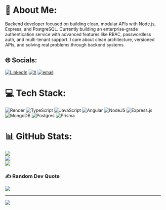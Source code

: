 # 💫 About Me:
Backend developer focused on building clean, modular APIs with Node.js, Express, and PostgreSQL. Currently building an enterprise-grade authentication service with advanced features like RBAC, passwordless auth, and multi-tenant support. I care about clean architecture, versioned APIs, and solving real problems through backend systems.<br>


## 🌐 Socials:
[![LinkedIn](https://img.shields.io/badge/LinkedIn-%230077B5.svg?logo=linkedin&logoColor=white)](https://linkedin.com/in/www.linkedin.com/in/victor-oluborode-4a3548218) [![X](https://img.shields.io/badge/X-black.svg?logo=X&logoColor=white)](https://x.com/oluborode_) [![email](https://img.shields.io/badge/Email-D14836?logo=gmail&logoColor=white)](mailto:oluborodevictor110@gmail.com) 

# 💻 Tech Stack:
![Render](https://img.shields.io/badge/Render-%46E3B7.svg?style=for-the-badge&logo=render&logoColor=white) ![TypeScript](https://img.shields.io/badge/typescript-%23007ACC.svg?style=for-the-badge&logo=typescript&logoColor=white) ![JavaScript](https://img.shields.io/badge/javascript-%23323330.svg?style=for-the-badge&logo=javascript&logoColor=%23F7DF1E) ![Angular](https://img.shields.io/badge/angular-%23DD0031.svg?style=for-the-badge&logo=angular&logoColor=white) ![NodeJS](https://img.shields.io/badge/node.js-6DA55F?style=for-the-badge&logo=node.js&logoColor=white) ![Express.js](https://img.shields.io/badge/express.js-%23404d59.svg?style=for-the-badge&logo=express&logoColor=%2361DAFB) ![MongoDB](https://img.shields.io/badge/MongoDB-%234ea94b.svg?style=for-the-badge&logo=mongodb&logoColor=white) ![Postgres](https://img.shields.io/badge/postgres-%23316192.svg?style=for-the-badge&logo=postgresql&logoColor=white) ![Prisma](https://img.shields.io/badge/Prisma-3982CE?style=for-the-badge&logo=Prisma&logoColor=white)
# 📊 GitHub Stats:
![](https://github-readme-stats.vercel.app/api?username=victoroluborode&theme=shadow_blue&hide_border=true&include_all_commits=false&count_private=false)<br/>
![](https://nirzak-streak-stats.vercel.app/?user=victoroluborode&theme=shadow_blue&hide_border=true)<br/>
![](https://github-readme-stats.vercel.app/api/top-langs/?username=victoroluborode&theme=shadow_blue&hide_border=true&include_all_commits=false&count_private=false&layout=compact)

### ✍️ Random Dev Quote
![](https://quotes-github-readme.vercel.app/api?type=horizontal&theme=radical)

---
[![](https://visitcount.itsvg.in/api?id=victoroluborode&icon=0&color=1)](https://visitcount.itsvg.in)

<!-- Proudly created with GPRM ( https://gprm.itsvg.in ) -->
